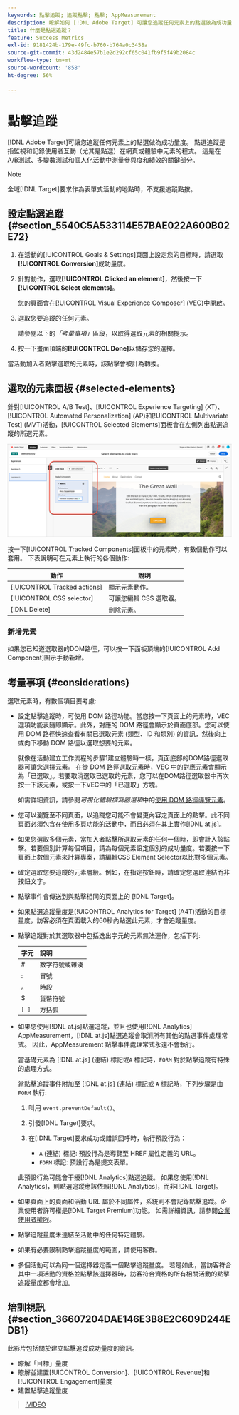 ```yaml
---
keywords: 點擊追蹤; 追蹤點擊; 點擊; AppMeasurement
description: 瞭解如何 [!DNL Adobe Target] 可讓您追蹤任何元素上的點選做為成功量度。
title: 什麼是點選追蹤？
feature: Success Metrics
exl-id: 9181424b-179e-49fc-b760-b764a0c3458a
source-git-commit: 43d2484e57b1e2d292cf65c041fb9f5f49b2084c
workflow-type: tm+mt
source-wordcount: '858'
ht-degree: 56%

---
```


# 點擊追蹤

[!DNL Adobe Target]可讓您追蹤任何元素上的點選做為成功量度。 點選追蹤是指監視和記錄使用者互動（尤其是點選）在網頁或體驗中元素的程式。 這是在A/B測試、多變數測試和個人化活動中測量參與度和績效的關鍵部分。

>[!NOTE]
>
>全域[!DNL Target]要求作為表單式活動的地點時，不支援追蹤點按。

## 設定點選追蹤 {#section_5540C5A533114E57BAE022A600B02E72}

1. 在活動的[!UICONTROL Goals & Settings]頁面上設定您的目標時，請選取&#x200B;**[!UICONTROL Conversion]**&#x200B;成功量度。
1. 針對動作，選取&#x200B;**[!UICONTROL Clicked an element]**，然後按一下&#x200B;**[!UICONTROL Select elements]**。

   您的頁面會在[!UICONTROL Visual Experience Composer] (VEC)中開啟。

1. 選取您要追蹤的任何元素。

   請參閱以下的&#x200B;*「考量事項」*&#x200B;區段，以取得選取元素的相關提示。

1. 按一下畫面頂端的&#x200B;**[!UICONTROL Done]**&#x200B;以儲存您的選擇。

當活動加入者點擊選取的元素時，該點擊會被計為轉換。

## 選取的元素面板 {#selected-elements}

針對[!UICONTROL A/B Test]、[!UICONTROL Experience Targeting] (XT)、[!UICONTROL Automated Personalization] (AP)和[!UICONTROL Multivariate Test] (MVT)活動，[!UICONTROL Selected Elements]面板會在左側列出點選追蹤的所選元素。

![所選元素面板](/help/main/c-activities/r-success-metrics/assets/selected-elements.png)

按一下[!UICONTROL Tracked Components]面板中的元素時，有數個動作可以套用。 下表說明可在元素上執行的各個動作:

| 動作 | 說明 |
| --- | --- |
| [!UICONTROL Tracked actions] | 顯示元素動作。 |
| [!UICONTROL CSS selector] | 可讓您編輯 CSS 選取器。 |
| [!DNL Delete] | 刪除元素。 |

### 新增元素

如果您已知道選取器的DOM路徑，可以按一下面板頂端的[!UICONTROL Add Component]圖示手動新增。

## 考量事項 {#considerations}

選取元素時，有數個項目要考慮:

* 設定點擊追蹤時，可使用 DOM 路徑功能。當您按一下頁面上的元素時，VEC 選項功能表隨即顯示。此外，對應的 DOM 路徑會顯示於頁面底部。您可以使用 DOM 路徑快速查看有關已選取元素 (類型、ID 和類別) 的資訊，然後向上或向下移動 DOM 路徑以選取想要的元素。

  就像在活動建立工作流程的步驟1建立體驗時一樣，頁面底部的DOM路徑選取器可讓您選擇元素。 在從 DOM 路徑選取元素時，VEC 中的對應元素會顯示為「已選取」。若要取消選取已選取的元素，您可以在DOM路徑選取器中再次按一下該元素，或按一下VEC中的「已選取」方塊。

  如需詳細資訊，請參閱&#x200B;*可視化體驗撰寫器選項*&#x200B;中的[使用 DOM 路徑導覽元素](/help/main/c-experiences/c-visual-experience-composer/viztarget-options.md#dom-path)。

* 您可以瀏覽至不同頁面，以追蹤您可能不會變更內容之頁面上的點擊。此不同頁面必須包含在使用[多頁功能](/help/main/c-experiences/c-visual-experience-composer/multipage-activity.md#concept_277E096063E14813AC5D8EDFA1D2ED48)的活動中，而且必須在其上實作[!DNL at.js]。
* 如果您選取多個元素，當加入者點擊所選取元素的任何一個時，即會計入該點擊。若要個別計算每個項目，請為每個元素設定個別的成功量度。若要按一下頁面上數個元素來計算專案，請編輯CSS Element Selector以比對多個元素。
* 確定選取您要追蹤的元素層級。例如，在指定按鈕時，請確定您選取連結而非按鈕文字。
* 點擊事件會傳送到與點擊相同的頁面上的 [!DNL Target]。
* 如果點選追蹤量度是[!UICONTROL Analytics for Target] (A4T)活動的目標量度，訪客必須在頁面載入的60秒內點選此元素，才會追蹤量度。
* 點擊追蹤對於其選取器中包括逸出字元的元素無法運作，包括下列:

  | 字元 | 說明 |
  |---|---|
  | # | 數字符號或雜湊 |
  | : | 冒號 |
  | 。 | 時段 |
  | $ | 貨幣符號 |
  | `[ ]` | 方括弧 |

* 如果您使用[!DNL at.js]點選追蹤，並且也使用[!DNL Analytics] AppMeasurement，[!DNL at.js]點選追蹤會取消所有其他的點選事件處理常式。 因此，AppMeasurement 點擊事件處理常式永遠不會執行。

  當基礎元素為 [!DNL at.js] (連結) 標記或`A` 標記時，`FORM` 對於點擊追蹤有特殊的處理方式。

  當點擊追蹤事件附加至 [!DNL at.js] (連結) 標記或 `A` 標記時，下列步驟是由 `FORM` 執行:

   1. 叫用 `event.preventDefault()`。

   1. 引發[!DNL Target]要求。

   1. 在[!DNL Target]要求成功或錯誤回呼時，執行預設行為：

      * `A` (連結) 標記: 預設行為是導覽至 HREF 屬性定義的 URL。
      * `FORM` 標記: 預設行為是提交表單。

  此預設行為可能會干擾[!DNL Analytics]點選追蹤。 如果您使用[!DNL Analytics]，則點選追蹤應該依賴[!DNL Analytics]，而非[!DNL Target]。

* 如果頁面上的頁面和活動 URL 屬於不同屬性，系統則不會記錄點擊追蹤。企業使用者許可權是[!DNL Target Premium]功能。 如需詳細資訊，請參閱[企業使用者權限](/help/main/administrating-target/c-user-management/property-channel/property-channel.md)。

* 點擊追蹤量度未連結至活動中的任何特定體驗。

* 如果有必要限制點擊追蹤量度的範圍，請使用客群。

* 多個活動可以為同一個選擇器定義一個點擊追蹤量度。 若是如此，當訪客符合其中一項活動的資格並點擊該選擇器時，訪客符合資格的所有相關活動的點擊追蹤量度都會增加。

## 培訓視訊 {#section_36607204DAE146E3B8E2C609D244EDB1}

此影片包括關於建立點擊追蹤成功量度的資訊。

* 瞭解「目標」量度
* 瞭解並建置[!UICONTROL Conversion]、[!UICONTROL Revenue]和[!UICONTROL Engagement]量度
* 建置點擊追蹤量度

>[!VIDEO](https://video.tv.adobe.com/v/17380)
